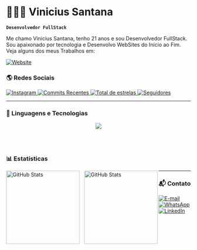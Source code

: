 # 👩🏻‍💻 Vinicius Santana

**`Desenvolvedor FullStack`**

Me chamo Vinicius Santana, tenho 21 anos e sou Desenvolvedor FullStack. Sou apaixonado por tecnologia e Desenvolvo WebSites do Início ao Fim. Veja alguns dos meus Trabalhos em:

[![Website](https://custom-icon-badges.demolab.com/badge/-Webdev-vinistn-0A66C2?style=for-the-badge&logo=web&logoColor=white)](https://www.instagram.com/vinistn-dev/)

### 🌎 **Redes Sociais**
<p align="left">
    <a href="https://www.instagram.com/vinistn_dev">
        <img 
            alt="Instagram" 
            title="Me siga no Instagram" 
            src="https://custom-icon-badges.demolab.com/badge/-Instagram-E4405F?style=for-the-badge&logo=instagram&logoColor=white"
        />
    </a>
    <a href="https://github.com/vinistn-dev">
        <img 
            alt="Commits Recentes" 
            title="Atividade de commits no GitHub" 
            src="https://custom-icon-badges.demolab.com/github/last-commit/vinistn-dev/vinistn-dev?color=E1AD0E&logo=git&logoColor=white&style=for-the-badge&labelColor=C79600"
        />
    </a> 
    <a href="https://github.com/vinistn-dev?tab=repositories&sort=stargazers">
        <img 
            alt="Total de estrelas" 
            title="Total de estrelas GitHub" 
            src="https://custom-icon-badges.demolab.com/github/stars/vinistn-dev?color=55960c&style=for-the-badge&labelColor=488207&logo=star&label=estrelas"
        />
    </a>
    <a href="https://github.com/vinistn-dev?tab=followers">
        <img 
            alt="Seguidores" 
            title="Me siga no GitHub" 
            src="https://custom-icon-badges.demolab.com/github/followers/vinistn-dev?color=236ad3&labelColor=1155ba&style=for-the-badge&logo=github&label=Seguidores&logoColor=white"
        />
    </a>
</p>

-----

### 🤖 Linguagens e Tecnologias

<p align="center">
  <a href="https://skillicons.dev">
    <img src="https://skillicons.dev/icons?i=html,css,js,py,php,ts,react,figma,nodejs,nextjs,laravel,git,bootstrap" />
  </a>
</p>

<br/>
<br/>

### 📊 Estatísticas

<p>
  <img 
    align="left" 
    alt="GitHub Stats" 
    height="200" 
    style="padding-right: 10px;" 
    src="https://github-readme-stats.vercel.app/api?username=vinistn-dev&show_icons=true&theme=dark&include_all_commits=true&locale=pt-br" 
  />

<img 
      align="left" 
      alt="GitHub Stats" 
      height="200" 
      src="https://github-readme-stats.vercel.app/api/top-langs/?username=vinistn-dev&theme=dark&layout=compact&custom_title=Tecnologias&langs_count=9" 
  />

</p>

-----

### 📬 **Contato**

<p align="left">
    <a href="mailto:vinistn.dev@gmail.com">
        <img 
            alt="E-mail" 
            title="Enviar um E-mail"
            src="https://custom-icon-badges.demolab.com/badge/-E-mail-D14836?style=for-the-badge&logo=gmail&logoColor=white"
        />
    </a>
    <a href="https://wa.me/5511999999999" target="_blank">
        <img 
            alt="WhatsApp" 
            title="Me envie uma mensagem no WhatsApp"
            src="https://custom-icon-badges.demolab.com/badge/-WhatsApp-25D366?style=for-the-badge&logo=whatsapp&logoColor=white"
        />
    </a>
    <a href="https://www.linkedin.com/in/vinistn-dev/" target="_blank">
        <img 
            alt="LinkedIn" 
            title="Me siga no LinkedIn"
            src="https://custom-icon-badges.demolab.com/badge/-LinkedIn-0A66C2?style=for-the-badge&logo=linkedin&logoColor=white"
        />
    </a>
</p>
